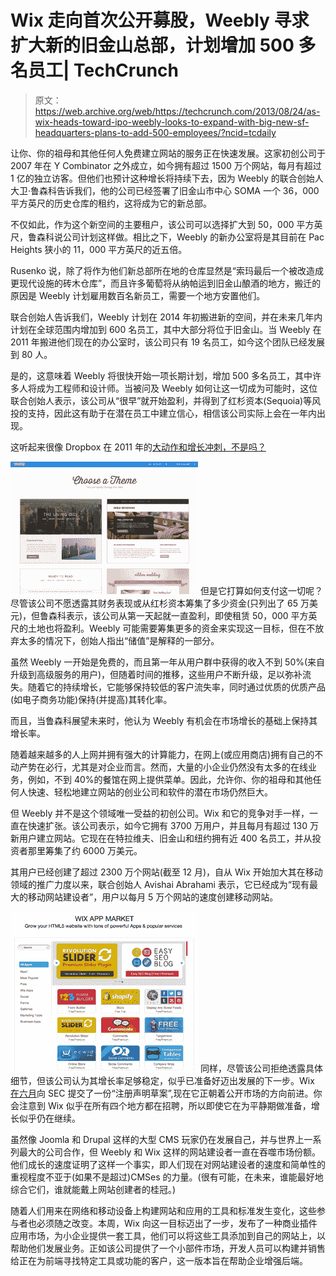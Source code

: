 # Wix 走向首次公开募股，Weebly 寻求扩大新的旧金山总部，计划增加 500 多名员工| TechCrunch

> 原文：<https://web.archive.org/web/https://techcrunch.com/2013/08/24/as-wix-heads-toward-ipo-weebly-looks-to-expand-with-big-new-sf-headquarters-plans-to-add-500-employees/?ncid=tcdaily>

让你、你的祖母和其他任何人免费建立网站的服务正在快速发展。这家初创公司于 2007 年在 Y Combinator 之外成立，如今拥有超过 1500 万个网站，每月有超过 1 亿的独立访客。但他们也预计这种增长将持续下去，因为 Weebly 的联合创始人大卫·鲁森科告诉我们，他的公司已经签署了旧金山市中心 SOMA 一个 36，000 平方英尺的历史仓库的租约，这将成为它的新总部。

不仅如此，作为这个新空间的主要租户，该公司可以选择扩大到 50，000 平方英尺，鲁森科说公司计划这样做。相比之下，Weebly 的新办公室将是其目前在 Pac Heights 狭小的 11，000 平方英尺的近五倍。

Rusenko 说，除了将作为他们新总部所在地的仓库显然是“索玛最后一个被改造成更现代设施的砖木仓库”，而且许多葡萄将从纳帕运到旧金山酿酒的地方，搬迁的原因是 Weebly 计划雇用数百名新员工，需要一个地方安置他们。

联合创始人告诉我们，Weebly 计划在 2014 年初搬进新的空间，并在未来几年内计划在全球范围内增加到 600 名员工，其中大部分将位于旧金山。当 Weebly 在 2011 年搬进他们现在的办公室时，该公司只有 19 名员工，如今这个团队已经发展到 80 人。

是的，这意味着 Weebly 将很快开始一项长期计划，增加 500 多名员工，其中许多人将成为工程师和设计师。当被问及 Weebly 如何让这一切成为可能时，这位联合创始人表示，该公司从“很早”就开始盈利，并得到了红杉资本(Sequoia)等风投的支持，因此这有助于在潜在员工中建立信心，相信该公司实际上会在一年内出现。

这听起来很像 Dropbox 在 2011 年的[大动作和增长冲刺，不是吗？](https://web.archive.org/web/20230319104506/https://techcrunch.com/2011/07/27/dropbox-leases-giant-new-sf-office-plans-to-grow-to-400-employees/)

[![screen-shot-2013-05-03-at-1-13-40-pm](img/87282883f024488d71a5edfcdfeb237a.png)](https://web.archive.org/web/20230319104506/https://techcrunch.com/wp-content/uploads/2013/08/screen-shot-2013-05-03-at-1-13-40-pm.png) 但是它打算如何支付这一切呢？尽管该公司不愿透露其财务表现或从红杉资本筹集了多少资金(只列出了 65 万美元)，但鲁森科表示，该公司从第一天起就一直盈利，即使租赁 50，000 平方英尺的土地也将盈利。Weebly 可能需要筹集更多的资金来实现这一目标，但在不放弃太多的情况下，创始人指出“储值”是解释的一部分。

虽然 Weebly 一开始是免费的，而且第一年从用户群中获得的收入不到 50%(来自升级到高级服务的用户)，但随着时间的推移，这些用户不断升级，足以弥补流失。随着它的持续增长，它能够保持较低的客户流失率，同时通过优质的优质产品(如电子商务功能)保持(并提高)其转化率。

而且，当鲁森科展望未来时，他认为 Weebly 有机会在市场增长的基础上保持其增长率。

随着越来越多的人上网并拥有强大的计算能力，在网上(或应用商店)拥有自己的不动产势在必行，尤其是对企业而言。然而，大量的小企业仍然没有太多的在线业务，例如，不到 40%的餐馆在网上提供菜单。因此，允许你、你的祖母和其他任何人快速、轻松地建立网站的创业公司和软件的潜在市场仍然巨大。

但 Weebly 并不是这个领域唯一受益的初创公司。Wix 和它的竞争对手一样，一直在快速扩张。该公司表示，如今它拥有 3700 万用户，并且每月有超过 130 万新用户建立网站。它现在在特拉维夫、旧金山和纽约拥有近 400 名员工，并从投资者那里筹集了约 6000 万美元。

其用户已经创建了超过 2300 万个网站(截至 12 月)，自从 Wix 开始加大其在移动领域的推广力度以来，联合创始人 Avishai Abrahami 表示，它已经成为“现有最大的移动网站建设者”，用户以每月 5 万个网站的速度创建移动网站。

[![Screen shot 2013-08-24 at 9.03.08 PM](img/d52c11ef18c1149e85a404da5c282101.png)](https://web.archive.org/web/20230319104506/https://techcrunch.com/wp-content/uploads/2013/08/screen-shot-2013-08-24-at-9-03-08-pm.png) 同样，尽管该公司拒绝透露具体细节，但该公司认为其增长率足够稳定，似乎已准备好迈出发展的下一步。Wix [在六月](https://web.archive.org/web/20230319104506/https://techcrunch.com/2013/06/04/now-27m-users-strong-diy-web-publishing-platform-wix-takes-its-first-step-toward-ipo/)向 SEC 提交了一份“注册声明草案”,现在它正朝着公开市场的方向前进。你会注意到 Wix 似乎在所有四个地方都在招聘，所以即使它在为平静期做准备，增长似乎仍在继续。

虽然像 Joomla 和 Drupal 这样的大型 CMS 玩家仍在发展自己，并与世界上一系列最大的公司合作，但 Weebly 和 Wix 这样的网站建设者一直在吞噬市场份额。他们成长的速度证明了这样一个事实，即人们现在对网站建设者的速度和简单性的重视程度不亚于(如果不是超过)CMSes 的力量。(很有可能，在未来，谁能最好地综合它们，谁就能戴上网站创建者的桂冠。)

随着人们用来在网络和移动设备上构建网站和应用的工具和标准发生变化，这些参与者也必须随之改变。本周，Wix 向这一目标迈出了一步，发布了一种商业插件应用市场，为小企业提供一套工具，他们可以将这些工具添加到自己的网站上，以帮助他们发展业务。正如该公司提供了一个小部件市场，开发人员可以构建并销售给正在为前端寻找特定工具或功能的客户，这一版本旨在帮助企业增强后端。